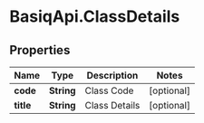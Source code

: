 # BasiqApi.ClassDetails

## Properties
Name | Type | Description | Notes
------------ | ------------- | ------------- | -------------
**code** | **String** | Class Code | [optional] 
**title** | **String** | Class Details | [optional] 


